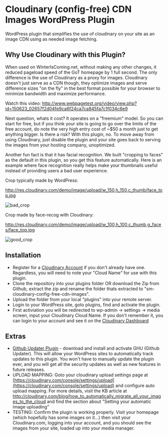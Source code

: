# Cloudinary (config-free) CDN Images WordPress Plugin
WordPress plugin that simplifies the use of cloudinary on your site as an image CDN using as needed image fetching.

## Why Use Cloudinary with this Plugin?

When used on WinterIsComing.net, without making any other changes, it reduced pageload speed of the GoT homepage by 1 full second. The only difference is the use of Cloudinary as a proxy for images. Cloudinary doesn't just serve as a CDN though, they optimize images and serve difference sizes "on the fly" in the best format possible for your browser to minimize bandwidth and maximize performance. 

Watch this video: 
http://www.webpagetest.org/video/view.php?id=150623_02657f2d04fe9ca6f24ca7ca845fa7c1f034c6e9

Next question, whats it cost? It operates on a "freemium" model. So you can start for free, but if you think your site is going to go over the limits of the free account, do note the very high entry cost of ~$50 a month just to get anything bigger. Is there a risk? With this plugin, no. To move away from using Cloudinary, just disable the plugin and your site goes back to serving the images from your hosting company, unoptimized.

Another fun fact is that it has facial recognition. We built "cropping to faces" as the default in this plugin, so you get this feature automatically. Here is an example where face recognition really helps make your thumbnails useful instead of providing users a bad user experience.

Crop typically made by WordPress:

http://res.cloudinary.com/demo/image/upload/w_150,h_150,c_thumb/face_top.jpg

![bad_crop](http://res.cloudinary.com/demo/image/upload/w_150,h_150,c_thumb/face_top.jpg)

Crop made by face-recog  with Cloudinary:

http://res.cloudinary.com/demo/image/upload/w_100,h_100,c_thumb,g_faces/face_top.jpg

![good_crop](http://res.cloudinary.com/demo/image/upload/w_100,h_100,c_thumb,g_faces/face_top.jpg)

## Installation
- Register for a [Cloudinary Account](http://cloudinary.com/invites/lpov9zyyucivvxsnalc5/zm41jatc7d1qufgtlnna) if you don't already have one. Regardless, you will need to note your "Cloud Name" for use with this plugin.
- Clone the repository into your plugins folder OR download the Zip from Github, extract the zip and rename the folder thats extracted to "sm-cloudinary-config-free-cdn-images".
- Upload the folder from your local "plugins" into your remote server.
- Login to your WordPress site, goto plugins, find and activate the plugin.
- First activiation you will be redirected to wp-admin -> settings -> media screen, input your Cloudinary Cloud Name. If you don't remember it, you can login to your account and see it on the [Cloudinary Dashboard](https://cloudinary.com/console)

## Extras
- [Github Updater Plugin](https://github.com/afragen/github-updater#github-updater) - download and install and activate GHU (Github Updater). This will allow your WordPress sites to automatically track updates to this plugin. You won't have to manually update the plugin ever, and you will get all the security updates as well as new features in future releases.
- UPLOAD MAPPING: Goto your cloudinary upload settings page at [https://cloudinary.com/console/settings/upload](https://cloudinary.com/console/settings/upload) and configure auto upload mapping. For more details, visit the KB article at http://cloudinary.com/blog/how_to_automatically_migrate_all_your_images_to_the_cloud and find the section about "Setting your automatic image uploading"
- TESTING: Confirm the plugin is working properly. Visit your homepage (which hopefully has some images on it...) then visit your Cloudinary.com, logging into your account, and you should see the images from your site, loaded up into your media manager.
